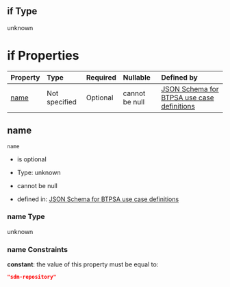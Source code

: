 ## if Type

unknown

# if Properties

| Property      | Type          | Required | Nullable       | Defined by                                                                                                                                                                                                          |
| :------------ | :------------ | :------- | :------------- | :------------------------------------------------------------------------------------------------------------------------------------------------------------------------------------------------------------------ |
| [name](#name) | Not specified | Optional | cannot be null | [JSON Schema for BTPSA use case definitions](btpsa-usecase-properties-services-items-allof-1-then-allof-112-if-properties-name.md "undefined#/properties/services/items/allOf/1/then/allOf/112/if/properties/name") |

## name



`name`

*   is optional

*   Type: unknown

*   cannot be null

*   defined in: [JSON Schema for BTPSA use case definitions](btpsa-usecase-properties-services-items-allof-1-then-allof-112-if-properties-name.md "undefined#/properties/services/items/allOf/1/then/allOf/112/if/properties/name")

### name Type

unknown

### name Constraints

**constant**: the value of this property must be equal to:

```json
"sdm-repository"
```
